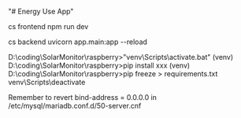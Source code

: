 "# Energy Use App" 

cs frontend
npm run dev

cs backend
uvicorn app.main:app --reload

D:\coding\SolarMonitor\raspberry>"venv\Scripts\activate.bat"
(venv) D:\coding\SolarMonitor\raspberry>pip install xxx
(venv) D:\coding\SolarMonitor\raspberry>pip freeze > requirements.txt
venv\Scripts\deactivate


Remember to revert bind-address = 0.0.0.0 in /etc/mysql/mariadb.conf.d/50-server.cnf

